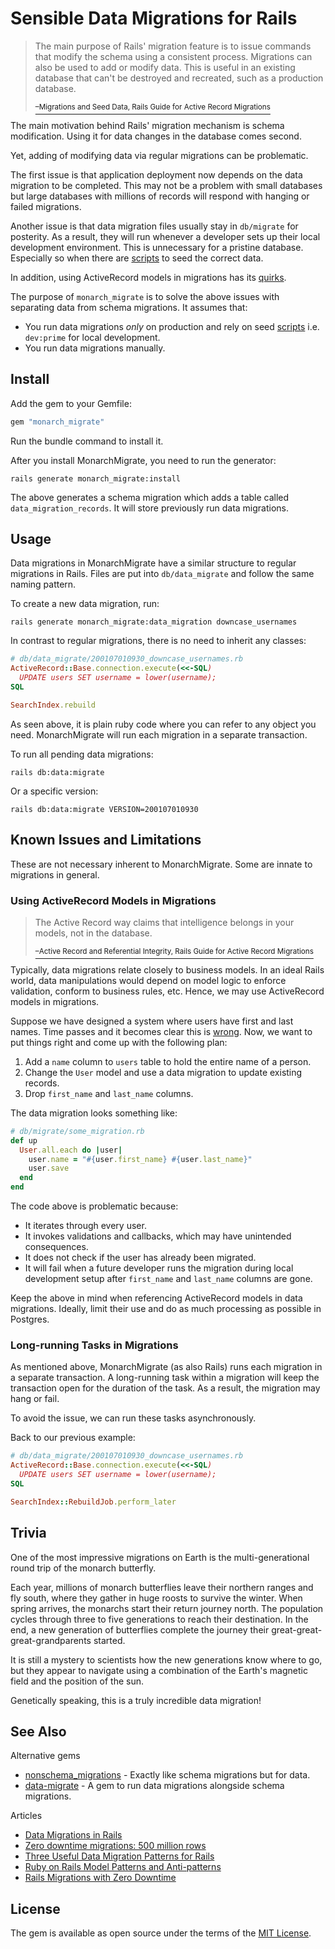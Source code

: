 # Sensible Data Migrations for Rails

<blockquote>
  <p>The main purpose of Rails' migration feature is to issue commands that modify the schema using a consistent process. Migrations can also be used to add or modify data. This is useful in an existing database that can't be destroyed and recreated, such as a production database.</p>
  <a href="https://guides.rubyonrails.org/active_record_migrations.html#migrations-and-seed-data">
    <sup>–Migrations and Seed Data, Rails Guide for Active Record Migrations</sup>
  </a>
</blockquote>

The main motivation behind Rails' migration mechanism is schema modification. Using it
for data changes in the database comes second.

Yet, adding of modifying data via regular migrations can be problematic.

The first issue is that application deployment now depends on the data migration
to be completed. This may not be a problem with small databases but large
databases with millions of records will respond with hanging or failed migrations.

Another issue is that data migration files usually stay in `db/migrate` for posterity.
As a result, they will run whenever a developer sets up their local development environment.
This is unnecessary for a pristine database. Especially so when there are [scripts][2] to
seed the correct data.

In addition, using ActiveRecord models in migrations has its [quirks](#using-activerecord-models-in-migrations).

The purpose of `monarch_migrate` is to solve the above issues with separating data
from schema migrations. It assumes that:

- You run data migrations *only* on production and rely on seed [scripts][2] i.e. `dev:prime` for local development.
- You run data migrations manually.

## Install

Add the gem to your Gemfile:

```ruby
gem "monarch_migrate"
```

Run the bundle command to install it.

After you install MonarchMigrate, you need to run the generator:

```shell
rails generate monarch_migrate:install
```

The above generates a schema migration which adds a table called `data_migration_records`.
It will store previously run data migrations.


## Usage

Data migrations in MonarchMigrate have a similar structure to regular migrations
in Rails. Files are put into `db/data_migrate` and follow the same naming pattern.

To create a new data migration, run:

```shell
rails generate monarch_migrate:data_migration downcase_usernames
```

In contrast to regular migrations, there is no need to inherit any classes:

```ruby
# db/data_migrate/200107010930_downcase_usernames.rb
ActiveRecord::Base.connection.execute(<<-SQL)
  UPDATE users SET username = lower(username);
SQL

SearchIndex.rebuild
```

As seen above, it is plain ruby code where you can refer to any object you
need. MonarchMigrate will run each migration in a separate transaction.


To run all pending data migrations:

```shell
rails db:data:migrate
```

Or a specific version:

```shell
rails db:data:migrate VERSION=200107010930
```

## Known Issues and Limitations

These are not necessary inherent to MonarchMigrate. Some are innate to migrations
in general.

### Using ActiveRecord Models in Migrations

<blockquote>
  <p>The Active Record way claims that intelligence belongs in your models, not in the database.</p>
  <a href="https://guides.rubyonrails.org/active_record_migrations.html#active-record-and-referential-integrity">
    <sup>–Active Record and Referential Integrity, Rails Guide for Active Record Migrations</sup>
  </a>
</blockquote>

Typically, data migrations relate closely to business models. In an ideal Rails world,
data manipulations would depend on model logic to enforce validation, conform to
business rules, etc. Hence, we may use ActiveRecord models in migrations.

Suppose we have designed a system where users have first and last names. Time passes and
it becomes clear this is [wrong][3]. Now, we want to put things right and come
up with the following plan:

1. Add a `name` column to `users` table to hold the entire name of a person.
2. Change the `User` model and use a data migration to update existing records.
3. Drop `first_name` and `last_name` columns.

The data migration looks something like:

```ruby
# db/migrate/some_migration.rb
def up
  User.all.each do |user|
    user.name = "#{user.first_name} #{user.last_name}"
    user.save
  end
end
```

The code above is problematic because:

- It iterates through every user.
- It invokes validations and callbacks, which may have unintended consequences.
- It does not check if the user has already been migrated.
- It will fail when a future developer runs the migration during local development setup after `first_name` and `last_name` columns are gone.

Keep the above in mind when referencing ActiveRecord models in data migrations. Ideally,
limit their use and do as much processing as possible in Postgres.


### Long-running Tasks in Migrations

As mentioned above, MonarchMigrate (as also Rails) runs each migration in a separate
transaction. A long-running task within a migration will keep the transaction open for
the duration of the task. As a result, the migration may hang or fail.

To avoid the issue, we can run these tasks asynchronously.

Back to our previous example:

```ruby
# db/data_migrate/200107010930_downcase_usernames.rb
ActiveRecord::Base.connection.execute(<<-SQL)
  UPDATE users SET username = lower(username);
SQL

SearchIndex::RebuildJob.perform_later
```


## Trivia

One of the most impressive migrations on Earth is the multi-generational
round trip of the monarch butterfly.

Each year, millions of monarch butterflies leave their northern ranges
and fly south, where they gather in huge roosts to survive the winter.
When spring arrives, the monarchs start their return journey north.
The population cycles through three to five generations to reach their
destination. In the end, a new generation of butterflies complete the
journey their great-great-great-grandparents started.

It is still a mystery to scientists how the new generations know where to go,
but they appear to navigate using a combination of the Earth's magnetic field
and the position of the sun.

Genetically speaking, this is a truly incredible data migration!


## See Also

Alternative gems

- [nonschema_migrations](https://github.com/jasonfb/nonschema_migrations) - Exactly like schema migrations but for data.
- [data-migrate](https://github.com/ilyakatz/data-migrate) - A gem to run data migrations alongside schema migrations.

Articles

- [Data Migrations in Rails](https://thoughtbot.com/blog/data-migrations-in-rails)
- [Zero downtime migrations: 500 million rows](https://www.honeybadger.io/blog/zero-downtime-migrations-of-large-databases-using-rails-postgres-and-redis/)
- [Three Useful Data Migration Patterns for Rails](https://www.ombulabs.com/blog/rails/data-migrations/three-useful-data-migrations-patterns-in-rails.html)
- [Ruby on Rails Model Patterns and Anti-patterns](https://blog.appsignal.com/2020/11/18/rails-model-patterns-and-anti-patterns.html)
- [Rails Migrations with Zero Downtime](https://www.cloudbees.com/blog/rails-migrations-zero-downtime)


## License

The gem is available as open source under the terms of the [MIT License](https://opensource.org/licenses/MIT).

[2]: https://thoughtbot.com/blog/priming-the-pump
[3]: https://www.kalzumeus.com/2010/06/17/falsehoods-programmers-believe-about-names/
